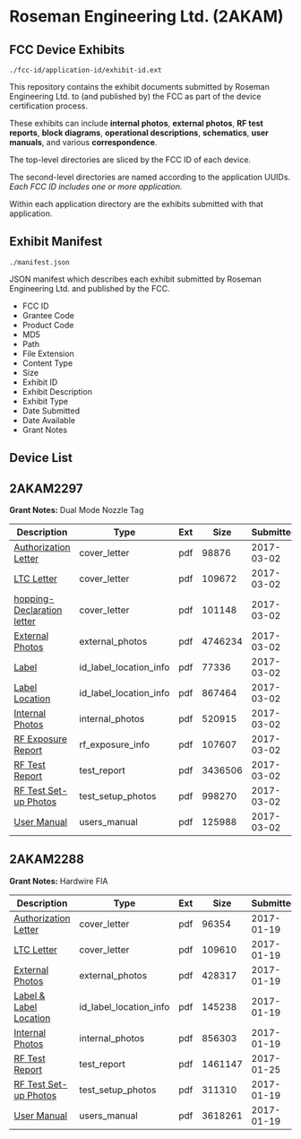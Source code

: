 # Roseman Engineering Ltd. (2AKAM)
## FCC Device Exhibits

```
./fcc-id/application-id/exhibit-id.ext
```

This repository contains the exhibit documents submitted by Roseman Engineering Ltd. to (and published by) the FCC as part of the device certification process.

These exhibits can include **internal photos**, **external photos**, **RF test reports**, **block diagrams**, **operational descriptions**, **schematics**, **user manuals**, and various **correspondence**.

The top-level directories are sliced by the FCC ID of each device.

The second-level directories are named according to the application UUIDs. *Each FCC ID includes one or more application.*

Within each application directory are the exhibits submitted with that application. 

## Exhibit Manifest

```
./manifest.json
```

JSON manifest which describes each exhibit submitted by Roseman Engineering Ltd. and published by the FCC.

- FCC ID
- Grantee Code
- Product Code
- MD5
- Path
- File Extension
- Content Type
- Size
- Exhibit ID
- Exhibit Description
- Exhibit Type
- Date Submitted
- Date Available
- Grant Notes

## Device List
## 2AKAM2297
**Grant Notes:** Dual Mode Nozzle Tag

| Description | Type | Ext | Size | Submitted | Available |
| ----------- | ---- | --- | ---- | --------- | --------- |
| [Authorization Letter](2AKAM2297/5009b3af353ec9dcf7d69acc0fef3dd3/3301275.pdf) | cover_letter | pdf | 98876 | 2017-03-02 | 2017-03-02 |
| [LTC Letter](2AKAM2297/5009b3af353ec9dcf7d69acc0fef3dd3/3301276.pdf) | cover_letter | pdf | 109672 | 2017-03-02 | 2017-03-02 |
| [hopping-Declaration  letter](2AKAM2297/5009b3af353ec9dcf7d69acc0fef3dd3/3301277.pdf) | cover_letter | pdf | 101148 | 2017-03-02 | 2017-03-02 |
| [External Photos](2AKAM2297/5009b3af353ec9dcf7d69acc0fef3dd3/3301278.pdf) | external_photos | pdf | 4746234 | 2017-03-02 | 2017-03-02 |
| [Label](2AKAM2297/5009b3af353ec9dcf7d69acc0fef3dd3/3301279.pdf) | id_label_location_info | pdf | 77336 | 2017-03-02 | 2017-03-02 |
| [Label Location](2AKAM2297/5009b3af353ec9dcf7d69acc0fef3dd3/3301280.pdf) | id_label_location_info | pdf | 867464 | 2017-03-02 | 2017-03-02 |
| [Internal Photos](2AKAM2297/5009b3af353ec9dcf7d69acc0fef3dd3/3301281.pdf) | internal_photos | pdf | 520915 | 2017-03-02 | 2017-03-02 |
| [RF Exposure Report](2AKAM2297/5009b3af353ec9dcf7d69acc0fef3dd3/3301283.pdf) | rf_exposure_info | pdf | 107607 | 2017-03-02 | 2017-03-02 |
| [RF Test Report](2AKAM2297/5009b3af353ec9dcf7d69acc0fef3dd3/3301294.pdf) | test_report | pdf | 3436506 | 2017-03-02 | 2017-03-02 |
| [RF Test Set-up Photos](2AKAM2297/5009b3af353ec9dcf7d69acc0fef3dd3/3301295.pdf) | test_setup_photos | pdf | 998270 | 2017-03-02 | 2017-03-02 |
| [User Manual](2AKAM2297/5009b3af353ec9dcf7d69acc0fef3dd3/3301285.pdf) | users_manual | pdf | 125988 | 2017-03-02 | 2017-03-02 |
## 2AKAM2288
**Grant Notes:** Hardwire FIA

| Description | Type | Ext | Size | Submitted | Available |
| ----------- | ---- | --- | ---- | --------- | --------- |
| [Authorization Letter](2AKAM2288/ace61160bcff2031ae258c17d3fa0b71/3265177.pdf) | cover_letter | pdf | 96354 | 2017-01-19 | 2017-01-25 |
| [LTC Letter](2AKAM2288/ace61160bcff2031ae258c17d3fa0b71/3265178.pdf) | cover_letter | pdf | 109610 | 2017-01-19 | 2017-01-25 |
| [External Photos](2AKAM2288/ace61160bcff2031ae258c17d3fa0b71/3265179.pdf) | external_photos | pdf | 428317 | 2017-01-19 | 2017-01-25 |
| [Label & Label Location](2AKAM2288/ace61160bcff2031ae258c17d3fa0b71/3265180.pdf) | id_label_location_info | pdf | 145238 | 2017-01-19 | 2017-01-25 |
| [Internal Photos](2AKAM2288/ace61160bcff2031ae258c17d3fa0b71/3265181.pdf) | internal_photos | pdf | 856303 | 2017-01-19 | 2017-01-25 |
| [RF Test Report](2AKAM2288/ace61160bcff2031ae258c17d3fa0b71/3269832.pdf) | test_report | pdf | 1461147 | 2017-01-25 | 2017-01-25 |
| [RF Test Set-up Photos](2AKAM2288/ace61160bcff2031ae258c17d3fa0b71/3265185.pdf) | test_setup_photos | pdf | 311310 | 2017-01-19 | 2017-01-25 |
| [User Manual](2AKAM2288/ace61160bcff2031ae258c17d3fa0b71/3265186.pdf) | users_manual | pdf | 3618261 | 2017-01-19 | 2017-01-25 |
